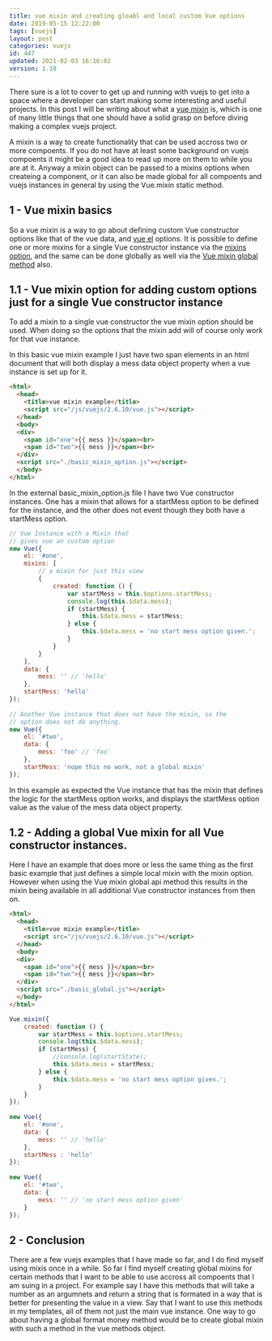 ```yaml
---
title: vue mixin and creating gloabl and local custom Vue options
date: 2019-05-15 12:22:00
tags: [vuejs]
layout: post
categories: vuejs
id: 447
updated: 2021-02-03 16:16:02
version: 1.10
---
```


There sure is a lot to cover to get up and running with vuejs to get into a space where a developer can start making some interesting and useful projects. In this post I will be writing about what a [vue mixin](https://vuejs.org/v2/guide/mixins.html) is, which is one of many little things that one should have a solid grasp on before diving making a complex vuejs project.

A mixin is a way to create functionality that can be used accross two or more compoents. If you do not have at least some background on vuejs compoents it might be a good idea to read up more on them to while you are at it. Anyway a mixin object can be passed to a mixins options when createing a component, or it can also be made global for all compoents and vuejs instances in general by using the Vue.mixin static method.

<!-- more -->

## 1 - Vue mixin basics

So a vue mixin is a way to go about defining custom Vue constructor options like that of the vue data, and [vue el](/2019/05/06/vuejs-el/) options. It is possible to define one or more mixins for a single Vue constructor instance via the [mixins option](https://vuejs.org/v2/api/#mixins), and the same can be done globally as well via the [Vue mixin global method](https://vuejs.org/v2/api/#Vue-mixin) also.

## 1.1 - Vue mixin option for adding custom options just for a single Vue constructor instance

To add a mixin to a single vue constructor the vue mixin option should be used. When doing so the options that the mixin add will of course only work for that vue instance.

In this basic vue mixin example I just have two span elements in an html document that will both display a mess data object property when a vue instance is set up for it.

```html
<html>
  <head>
    <title>vue mixin example</title>
    <script src="/js/vuejs/2.6.10/vue.js"></script>
  </head>
  <body>
  <div>
    <span id="one">{{ mess }}</span><br>
    <span id="two">{{ mess }}</span><br>
  </div>
  <script src="./basic_mixin_option.js"></script>
  </body>
</html>
```

In the external basic_mixin_option.js file I have two Vue constructor instances. One has a mixin that allows for a startMess option to be defined for the instance, and the other does not event though they both have a startMess option.

```js
// Vue Instance with a Mixin that
// gives vue an custom option
new Vue({
    el: '#one',
    mixins: [
        // a mixin for just this view
        {
            created: function () {
                var startMess = this.$options.startMess;
                console.log(this.$data.mess);
                if (startMess) {
                    this.$data.mess = startMess;
                } else {
                    this.$data.mess = 'no start mess option given.';
                }
            }
        }
    ],
    data: {
        mess: '' // 'hello'
    },
    startMess: 'hello'
});
 
// Another Vue instance that does not have the mixin, so the
// option does not do anything.
new Vue({
    el: '#two',
    data: {
        mess: 'foo' // 'foo'
    },
    startMess: 'nope this no work, not a global mixin'
});
```

In this example as expected the Vue instance that has the mixin that defines the logic for the startMess option works, and displays the startMess option value as the value of the mess data object property.

## 1.2 - Adding a global Vue mixin for all Vue constructor instances.

Here I have an example that does more or less the same thing as the first basic example that just defines a simple local mixin with the mixin option. However when using the Vue mixin global api method this results in the mixin being available in all additional Vue constructor instances from then on.

```html
<html>
  <head>
    <title>vue mixin example</title>
    <script src="/js/vuejs/2.6.10/vue.js"></script>
  </head>
  <body>
  <div>
    <span id="one">{{ mess }}</span><br>
    <span id="two">{{ mess }}</span><br>
  </div>
  <script src="./basic_global.js"></script>
  </body>
</html>
```

```js
Vue.mixin({
    created: function () {
        var startMess = this.$options.startMess;
        console.log(this.$data.mess);
        if (startMess) {
            //console.log(startState);
            this.$data.mess = startMess;
        } else {
            this.$data.mess = 'no start mess option given.';
        }
    }
});
 
new Vue({
    el: '#one',
    data: {
        mess: '' // 'hello'
    },
    startMess : 'hello'
});
 
new Vue({
    el: '#two',
    data: {
        mess: '' // 'no start mess option given'
    }
});
```

## 2 - Conclusion

There are a few vuejs examples that I have made so far, and I do find myself using mixis once in a while. So far I find myself creating global mixins for certain methods that I want to be able to use accross all compoents that I am suing in a project. For example say I have this methods that will take a number as an argumnets and return a string that is formated in a way that is better for presenting the value in a view. Say that I want to use this methods in my templates, all of them not just the main vue instance. One way to go about having a global format money method would be to create global mixin with such a method in the vue methods object.

